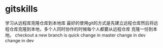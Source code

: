 # gitskills
学习从远程库克隆仓库到本地库
最好的使用git的方式是先建立远程仓库然后将远程仓库克隆到本地，多个人同时协作的时候每个人都要从远程仓库
克隆一份到本地。
checkout a new branch is quick
change in master
change in dev
change in dev
